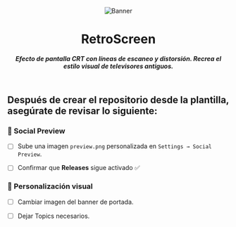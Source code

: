 <header>

![Banner](https://github.com/user-attachments/assets/5b933a56-0ece-452a-99c0-1a641485a6b9)

# **RetroScreen**

_**Efecto de pantalla CRT con líneas de escaneo y distorsión. Recrea el estilo visual de televisores antiguos.**_

</header>
   
<footer>
   
## Después de crear el repositorio desde la plantilla, asegúrate de revisar lo siguiente:

### 📸 Social Preview
- [ ] Sube una imagen `preview.png` personalizada en `Settings → Social Preview`.


- [ ] Confirmar que **Releases** sigue activado ✅

### 🎨 Personalización visual
- [ ] Cambiar imagen del banner de portada.
- [ ] Dejar Topics necesarios.


</footer>
